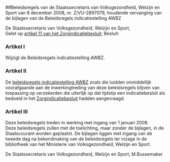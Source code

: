 <meta http-equiv='Content-Type' content='text/html; charset=utf-8' />

##Beleidsregels van de Staatssecretaris van Volksgezondheid, Welzijn en Sport van 8 december 2008, nr. Z/VU-2897079, houdende vervanging van de bijlagen van de Beleidsregels indicatiestelling AWBZ

De Staatssecretaris van Volksgezondheid, Welzijn en Sport,  
Gelet op [artikel 11 van het Zorgindicatiebesluit](../../../../../../../../AMvB/zorgindicatiebesluit/BWBR0008946/README.md);
Besluit:    

### Artikel  I  

Wijzigt de Beleidsregels indicatiestelling AWBZ.   

### Artikel  II  

De [beleidsregels indicatiestelling AWBZ](../../../../../../../../beleidsregel/beleidsregels/indicatiestelling/awbz/BWBR0021503/README.md) zoals die luidden onmiddellijk voorafgaande aan de inwerkingtreding van deze beleidsregels blijven van toepassing op verzekerden die uiterlijk op dat tijdstip een indicatiebesluit als bedoeld in het [Zorgindicatiebesluit](../../../../../../../../AMvB/zorgindicatiebesluit/BWBR0008946/README.md) hadden aangevraagd.  

### Artikel  III  

Deze beleidsregels treden in werking met ingang van 1 januari 2009.  
Deze beleidsregels zullen met de toelichting, maar zonder de bijlagen, in de Staatscourant worden geplaatst. De bijlagen liggen met ingang van de tweede dag na bekendmaking van de beleidsregels ter inzage in de bibliotheek van het Ministerie van Volksgezondheid, Welzijn en Sport.  

De 
Staatssecretaris van Volksgezondheid, Welzijn en Sport, 
M.Bussemaker   
